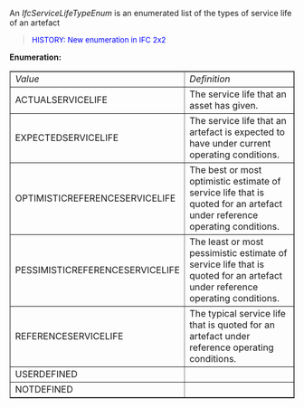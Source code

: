 An _IfcServiceLifeTypeEnum_ is an enumerated list of the types of service life of an artefact

> <font size="-1" color="#0000FF">HISTORY: New enumeration in IFC
		2x2</font>

**Enumeration:**

<table border="1"> 
		<tr> 
		  <td><i>Value</i></td> 
		  <td><i>Definition</i></td> 
		</tr> 
		<tr> 
		  <td>ACTUALSERVICELIFE</td> 
		  <td>The service life that an asset has given.</td> 
		</tr> 
		<tr> 
		  <td>EXPECTEDSERVICELIFE</td> 
		  <td>The service life that an artefact is expected to have under
			 current operating conditions.</td> 
		</tr> 
		<tr> 
		  <td>OPTIMISTICREFERENCESERVICELIFE</td> 
		  <td>The best or most optimistic estimate of service life that is quoted
			 for an artefact under reference operating conditions.</td> 
		</tr> 
		<tr> 
		  <td>PESSIMISTICREFERENCESERVICELIFE</td> 
		  <td>The least or most pessimistic estimate of service life that is
			 quoted for an artefact under reference operating conditions.</td> 
		</tr> 
		<tr> 
		  <td>REFERENCESERVICELIFE</td> 
		  <td>The typical service life that is quoted for an artefact under
			 reference operating conditions.</td> 
		</tr> 
		<tr> 
		  <td>USERDEFINED</td> 
		  <td></td> 
		</tr> 
		<tr> 
		  <td>NOTDEFINED</td> 
		  <td></td> 
		</tr> 
	 </table>